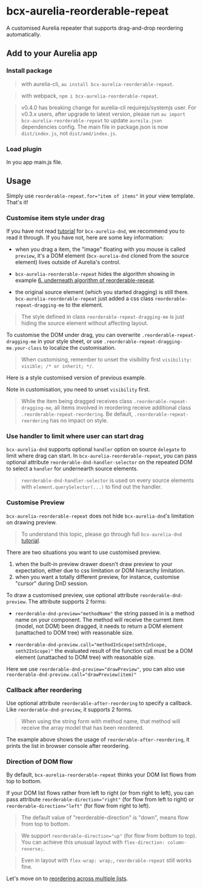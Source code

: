 # bcx-aurelia-reorderable-repeat

A customised Aurelia repeater that supports drag-and-drop reordering automatically.

## Add to your Aurelia app

### Install package

> with aurelia-cli, `au install bcx-aurelia-reorderable-repeat`.

> with webpack, `npm i bcx-aurelia-reorderable-repeat`.

> v0.4.0 has breaking change for aurelia-cli requirejs/systemjs user. For v0.3.x users, after upgrade to latest version, please run `au import bcx-aurelia-reorderable-repeat` to update `aureila.json` dependencies config. The main file in package.json is now `dist/index.js`, not `dist/amd/index.js`.

### Load plugin

In you app main.js file.

<div><code-viewer value="aurelia.use.plugin(PLATFORM.moduleName('bcx-aurelia-reorderable-repeat'));" mode="js"></code-viewer></div>

## Usage

Simply use `reorderable-repeat.for="item of items"` in your view template. That's it!

<compose view-model="../examples/er1-reorderable-repeat/index"></compose>

### Customise item style under drag

If you have not read [tutorial](#/overview) for `bcx-aurelia-dnd`, we recommend you to read it through. If you have not, here are some key information:

* when you drag a item, the "image" floating with you mouse is called `preview`, it's a DOM element (`bcx-aurelia-dnd` cloned from the source element) lives outside of Aurelia's control.

* `bcx-aurelia-reorderable-repeat` hides the algorithm showing in example [6. underneath algorithm of reorderable-repeat](#/e6-reorder-list).

* the original source element (which you started dragging) is still there. `bcx-aurelia-reorderable-repeat` just added a css class `reorderable-repeat-dragging-me` to the element.

> The style defined in class `reorderable-repeat-dragging-me` is just hiding the source element without affecting layout.

<div><code-viewer value=".reorderable-repeat-dragging-me {
  visibility: hidden;
}" mode="css"></code-viewer></div>

To customise the DOM under drag, you can overwrite `.reorderable-repeat-dragging-me` in your style sheet, or use `.reorderable-repeat-dragging-me.your-class` to localize the customisation.

> When customising, remember to unset the visibility first `visibility: visible; /* or inherit; */`.

Here is a style customised version of previous example.

<compose view-model="../examples/er2-reorderable-repeat-customise-style/index"></compose>

Note in customisation, you need to unset `visibility` first.

> While the item being dragged receives class `.reorderable-repeat-dragging-me`, all items involved in reordering receive additional class `.reorderable-repeat-reordering`. Be default, `.reorderable-repeat-reordering` has no impact on style.

### Use handler to limit where user can start drag

`bcx-aurelia-dnd` supports optional `handler` option on source `delegate` to limit where drag can start. In `bcx-aurelia-reorderable-repeat`, you can pass optional attribute `reorderable-dnd-handler-selector` on the repeated DOM to select a `handler` for undernearth source elements.

> `reorderable-dnd-handler-selector` is used on every source elements with `element.querySelector(...)` to find out the handler.

<compose view-model="../examples/er3-reorderable-repeat-with-handler/index"></compose>

### Customise Preview

`bcx-aurelia-reorderable-repeat` does not hide `bcx-aurelia-dnd`'s limitation on drawing preview.

> To understand this topic, please go through full `bcx-aurelia-dnd` [tutorial](#/overview).

There are two situations you want to use customised preview.

1. when the built-in preview drawer doesn't draw preview to your expectation, either due to css limitation or DOM hierarchy limitation.
2. when you want a totally different preview, for instance, customise "cursor" during DnD session.

To draw a customised preview, use optional attribute `reorderable-dnd-preview`. The attribute supports 2 forms:

* `reorderable-dnd-preview="methodName"` the string passed in is a method name on your component. The method will receive the current item (model, not DOM) been dragged, it needs to return a DOM element (unattached to DOM tree) with reasonable size.

* `reorderable-dnd-preview.call="methodInScope(smthInScope, smth2InScope)"` the evaluated result of the function call must be a DOM element (unattached to DOM tree) with reasonable size.

<compose view-model="../examples/er4-reorderable-repeat-customise-preview/index"></compose>

Here we use `reorderable-dnd-preview="drawPreview"`, you can also use `reorderable-dnd-preview.call="drawPreview(item)"`

### Callback after reordering

Use optional attribute `reorderable-after-reordering` to specify a callback. Like `reorderable-dnd-preview`, it supports 2 forms.

> When using the string form with method name, that method will receive the array model that has been reordered.

The example above shows the usage of `reorderable-after-reordering`, it prints the list in browser console after reordering.

### Direction of DOM flow

By default, `bcx-aurelia-reorderable-repeat` thinks your DOM list flows from top to bottom.

If your DOM list flows rather from left to right (or from right to left), you can pass attribute `reorderable-direction="right"` (for flow from left to right) or `reorderable-direction="left"` (for flow from right to left).

> The default value of "reorderable-direction" is "down", means flow from top to bottom.

> We support `reorderable-direction="up"` (for flow from bottom to top). You can achieve this unusual layout with `flex-direction: column-reverse;`.

> Even in layout with `flex-wrap: wrap;`, `reorderable-repeat` still works fine.

<compose view-model="../examples/er5-reorderable-repeat-direction/index"></compose>

Let's move on to [reordering across multiple lists](#/multi-lists).

